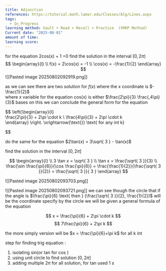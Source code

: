 ```yaml
---
title: Adjunction
references: https://tutorial.math.lamar.edu/Classes/Alg/Lines.aspx
tags:
  - In_Progress
learning method: Vault + Read + Recall + Practice  (VRRP Method)
Current date: "2025-08-01"
amount of time: 
learning score:
---
```


for the equation 2cos(x) + 1 =0 
find the solution in the interval $[0,2\pi)$ 
$$
\begin{array}{l}  \\
f(x) = 2\cos(x)  = -1    \\
\cos(x) =   -\frac{1}{2}
\end{array}
$$
![[Pasted image 20250802092919.png]]

as we can see there are two solution for $f(x)$ where the x coordinate is  $-\frac{1}{2}$  
where x variable for the equation  cos(x)  is either  $\frac{2\pi}{3} \frac{,4\pi}{3}$ 
bases on this we can conclude the general form for the equation 

$$
\left\{\begin{array}{l}  
\frac{2\pi}{3}  + 2\pi \cdot k  \\
\frac{4\pi}{3} +  2\pi \cdot k     
\end{array}  \right. \xrightarrow{\text{}}  \text{ for any int k}

$$

do the same for the equation  $2\tan(x)   = 3\sqrt{ 3 } - \tan(x)$ 

find the solution in the interval  $[0,2\pi]$

$$
 \begin{array}{l} \\
3 \tan x  =  \sqrt{ 3  }   \\
\tan x  =  \frac{\sqrt{ 3 }}{3}  \\
\frac{\sin \frac{\pi}{6}}{\cos \frac{\pi}{6}}  = \frac{\frac{1}{2}}{\frac{\sqrt{ 3 }}{2}}        =        \frac{\sqrt{  3 }}{ 3 }
\end{array}
$$

![[Pasted image 20250802093703.png]] 

![[Pasted image 20250802093721.png]] 
we can see though the circle that  if the angle is  $\frac{\pi}{6} \text{ then } (\frac{\sqrt{ 3 }}{2}, \frac{1}{2})$ will be  the coordinate specify by the circle 
we will be given a general formula of the equation 

$$
x = \frac{\pi}{6}  +  2\pi \cdot  k     
$$
$$
7\frac{\pi}{6}   + 2\pi k
$$

the more simply version will be 
$x  = \frac{\pi}{6}+\pi k$ for all k int 

step for finding trig equation : 
1.  isolating sin(or tan for cos )
2. using unit circle to  find solution  $[0,2\pi]$ 
3. adding multiple  $2\pi$ for all solution, for tan used 1 s

  